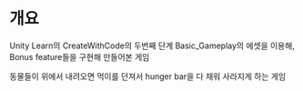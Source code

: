 # 개요
Unity Learn의 CreateWithCode의 두번째 단계 Basic_Gameplay의 에셋을 이용해, 
Bonus feature들을 구현해 만들어본 게임

동물들이 위에서 내려오면 먹이를 던져서 hunger bar을 다 채워 사라지게 하는 게임


